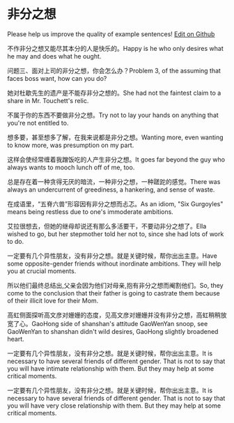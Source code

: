 # 非分之想

Please help us improve the quality of example sentences! [Edit on Github](https://github.com/jiyushe/jiyu-example-sentence-source/blob/main/chinese/feifenzhixiang.md)

<p><span class="chinese">不作非分之想又能尽其本分的人是快乐的。</span><span class="english">Happy is he who only desires what he may and does what he ought.</span></p>

<p><span class="chinese">问题三、面对上司的非分之想，你会怎么办？</span><span class="english">Problem 3, of the assuming that faces boss want, how can you do?</span></p>

<p><span class="chinese">她对杜歇先生的遗产是不能存非分之想的。</span><span class="english">She had not the faintest claim to a share in Mr. Touchett's relic.</span></p>

<p><span class="chinese">不属于你的东西不要做非分之想。</span><span class="english">Try not to lay your hands on anything that you're not entitled to.</span></p>

<p><span class="chinese">想多要，甚至想多了解，在我来说都是非分之想。</span><span class="english">Wanting more, even wanting to know more, was presumption on my part.</span></p>

<p><span class="chinese">这样会使经常缠着我蹭饭吃的人产生非分之想。</span><span class="english">It goes far beyond the guy who always wants to mooch lunch off of me, too.</span></p>

<p><span class="chinese">总是存在着一种贪得无厌的暗流，一种非分之想，一种蹉跎的感觉。</span><span class="english">There was always an undercurrent of greediness, a hankering, and sense of waste.</span></p>

<p><span class="chinese">在成语里，“五脊六兽”形容因有非分之想而忐忑。</span><span class="english">As an idiom, "Six Gurgoyles" means being restless due to one's immoderate ambitions.</span></p>

<p><span class="chinese">艾拉很想去，但她的继母却说还有那么多活要干，不要动非分之想了。</span><span class="english">Ella wished to go, but her stepmother told her not to, since she had lots of work to do.</span></p>

<p><span class="chinese">一定要有几个异性朋友，没有非分之想。就是关键时候，帮你出出主意。</span><span class="english">Have some opposite-gender friends without inordinate ambitions. They will help you at crucial moments.</span></p>

<p><span class="chinese">所以他们最终总结出,父亲会因为他们对母亲,抱有非分之想而阉割他们。</span><span class="english">So, they come to the conclusion that their father is going to castrate them because of their illicit love for their Mom.</span></p>

<p><span class="chinese">高虹侧面探听高文彦对姗姗的态度，见高文彦对姗姗并没有非分之想，高虹稍稍放宽了心。</span><span class="english">GaoHong side of shanshan's attitude GaoWenYan snoop, see GaoWenYan to shanshan didn't wild desires, GaoHong slightly broadened heart.</span></p>

<p><span class="chinese">一定要有几个异性朋友，没有非分之想。就是关键时候，帮你出出主意。</span><span class="english">It is necessary to have several friends of different gender. That is not to say that you will have intimate relationship with them. But they may help at some critical moments.</span></p>

<p><span class="chinese">一定要有几个异性朋友，没有非分之想。就是关键时候，帮你出出主意。</span><span class="english">It is necessary to have several friends of different gender. That is not to say that you will have very close relationship with them. But they may help at some critical moments.</span></p>

